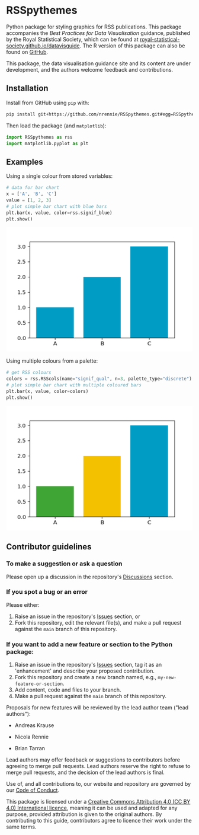 # RSSpythemes

Python package for styling graphics for RSS publications. This package accompanies the *Best Practices for Data Visualisation* guidance, published by the Royal Statistical Society, which can be found at [royal-statistical-society.github.io/datavisguide](https://royal-statistical-society.github.io/datavisguide/). The R version of this package can also be found on [GitHub](https://github.com/nrennie/RSSthemes).

This package, the data visualisation guidance site and its content are under development, and the authors welcome feedback and contributions.

## Installation

Install from GitHub using `pip` with:

```bash
pip install git+https://github.com/nrennie/RSSpythemes.git#egg=RSSpythemes
```

Then load the package (and `matplotlib`):

```python
import RSSpythemes as rss
import matplotlib.pyplot as plt
```
## Examples

Using a single colour from stored variables:

```python
# data for bar chart
x = ['A', 'B', 'C']
value = [1, 2, 3]
# plot simple bar chart with blue bars
plt.bar(x, value, color=rss.signif_blue)
plt.show()
```
![](images/example_blue.png)

Using multiple colours from a palette:

```python
# get RSS colours
colors = rss.RSScols(name="signif_qual", n=3, palette_type="discrete")
# plot simple bar chart with multiple coloured bars
plt.bar(x, value, color=colors)
plt.show()
```
![](images/example_multi.png)

## Contributor guidelines

### To make a suggestion or ask a question

Please open up a discussion in the repository's [Discussions](https://github.com/royal-statistical-society/datavisguide/discussions) section.

### If you spot a bug or an error

Please either:

1.  Raise an issue in the repository's [Issues](https://github.com/nrennie/RSSpythemes/issues) section, or
2.  Fork this repository, edit the relevant file(s), and make a pull request against the `main` branch of this repository.

### If you want to add a new feature or section to the Python package:

1.  Raise an issue in the repository's [Issues](https://github.com/nrennie/RSSpythemes/issues) section, tag it as an 'enhancement' and describe your proposed contribution.
2.  Fork this repository and create a new branch named, e.g., `my-new-feature-or-section`.
3.  Add content, code and files to your branch.
4.  Make a pull request against the `main` branch of this repository.

Proposals for new features will be reviewed by the lead author team ("lead authors"):

-   Andreas Krause

-   Nicola Rennie

-   Brian Tarran

Lead authors may offer feedback or suggestions to contributors before agreeing to merge pull requests. Lead authors reserve the right to refuse to merge pull requests, and the decision of the lead authors is final.

Use of, and all contributions to, our website and repository are governed by our [Code of Conduct](https://github.com/nrennie/RSSpythemes/blob/main/CODE_OF_CONDUCT.md).

This package is licensed under a [Creative Commons Attribution 4.0 (CC BY 4.0) International licence](https://creativecommons.org/licenses/by/4.0/?ref=chooser-v1), meaning it can be used and adapted for any purpose, provided attribution is given to the original authors. By contributing to this guide, contributors agree to licence their work under the same terms.
